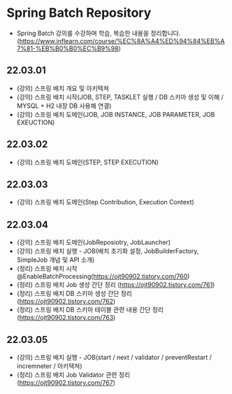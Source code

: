 # Spring Batch Repository
+ Spring Batch 강의를 수강하며 학습, 복습한 내용을 정리합니다.(https://www.inflearn.com/course/%EC%8A%A4%ED%94%84%EB%A7%81-%EB%B0%B0%EC%B9%98)


## 22.03.01
+ (강의) 스프링 배치 개요 및 아키텍쳐
+ (강의) 스프링 배치 시작(JOB, STEP, TASKLET 실행 / DB 스키마 생성 및 이해 / MYSQL + H2 내장 DB 사용해 연결)
+ (강의) 스프링 배치 도메인(JOB, JOB INSTANCE, JOB PARAMETER, JOB EXEUCTION)

## 22.03.02
+ (강의) 스프링 배치 도메인(STEP, STEP EXECUTION) 

## 22.03.03
+ (강의) 스프링 배치 도메인(Step Contribution, Execution Context) 


## 22.03.04
+ (강의) 스프링 배치 도메인(JobReposiotry, JobLauncher) 
+ (강의) 스프링 배치 실행 - JOB(배치 초기화 설정, JobBuilderFactory, SimpleJob 개념 및 API 소개) 
+ (정리) 스프링 배치 시작 @EnableBatchProcessing(https://ojt90902.tistory.com/760)
+ (정리) 스프링 배치 Job 생성 간단 정리 (https://ojt90902.tistory.com/761)
+ (정리) 스프링 배치 DB 스키마 생성 간단 정리 (https://ojt90902.tistory.com/762)
+ (정리) 스프링 배치 DB 스키마 테이블 관련 내용 간단 정리 (https://ojt90902.tistory.com/763)

## 22.03.05
+ (강의) 스프링 배치 실행 - JOB(start / next / validator / preventRestart / incremneter / 아키텍쳐) 
+ (정리) 스프링 배치 Job Validator 관련 정리(https://ojt90902.tistory.com/767)
